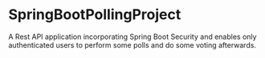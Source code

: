 # SpringBootPollingProject
A Rest API application incorporating  Spring Boot Security  and enables only authenticated users to perform some polls and do some 
voting afterwards.
